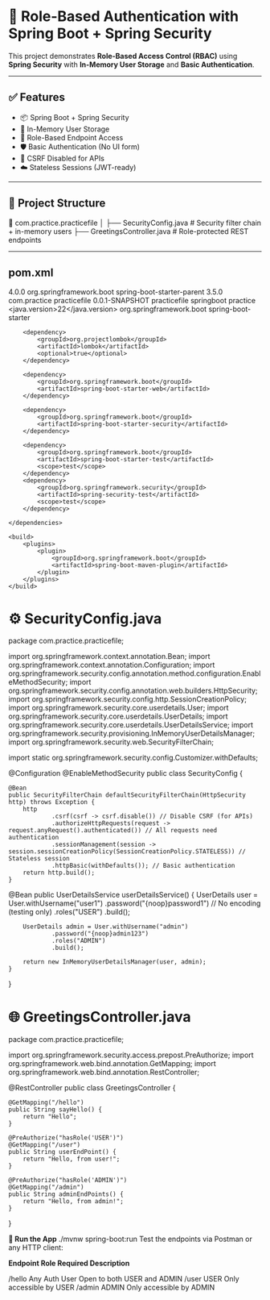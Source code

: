 # 🔐 Role-Based Authentication with Spring Boot + Spring Security

This project demonstrates **Role-Based Access Control (RBAC)** using **Spring Security** with **In-Memory User Storage** and **Basic Authentication**.

---

## ✅ Features

- 📦 Spring Boot + Spring Security
- 🔑 In-Memory User Storage
- 👥 Role-Based Endpoint Access
- 🛡️ Basic Authentication (No UI form)
- 🚫 CSRF Disabled for APIs
- ☁️ Stateless Sessions (JWT-ready)

---

## 🧩 Project Structure

📁 com.practice.practicefile
│
├── SecurityConfig.java # Security filter chain + in-memory users
├── GreetingsController.java # Role-protected REST endpoints

---



## pom.xml

<?xml version="1.0" encoding="UTF-8"?>
<project xmlns="http://maven.apache.org/POM/4.0.0" xmlns:xsi="http://www.w3.org/2001/XMLSchema-instance"
	xsi:schemaLocation="http://maven.apache.org/POM/4.0.0 https://maven.apache.org/xsd/maven-4.0.0.xsd">
	<modelVersion>4.0.0</modelVersion>
	<parent>
		<groupId>org.springframework.boot</groupId>
		<artifactId>spring-boot-starter-parent</artifactId>
		<version>3.5.0</version>
		<relativePath/> <!-- lookup parent from repository -->
	</parent>
	<groupId>com.practice</groupId>
	<artifactId>practicefile</artifactId>
	<version>0.0.1-SNAPSHOT</version>
	<name>practicefile</name>
	<description>springboot practice</description>
	<url/>
	<licenses>
		<license/>
	</licenses>
	<developers>
		<developer/>
	</developers>
	<scm>
		<connection/>
		<developerConnection/>
		<tag/>
		<url/>
	</scm>
	<properties>
		<java.version>22</java.version>
	</properties>
	<dependencies>
		<dependency>
			<groupId>org.springframework.boot</groupId>
			<artifactId>spring-boot-starter</artifactId>
		</dependency>

		<dependency>
			<groupId>org.projectlombok</groupId>
			<artifactId>lombok</artifactId>
			<optional>true</optional>
		</dependency>

		<dependency>
			<groupId>org.springframework.boot</groupId>
			<artifactId>spring-boot-starter-web</artifactId>
		</dependency>

		<dependency>
			<groupId>org.springframework.boot</groupId>
			<artifactId>spring-boot-starter-security</artifactId>
		</dependency>

		<dependency>
			<groupId>org.springframework.boot</groupId>
			<artifactId>spring-boot-starter-test</artifactId>
			<scope>test</scope>
		</dependency>
		<dependency>
			<groupId>org.springframework.security</groupId>
			<artifactId>spring-security-test</artifactId>
			<scope>test</scope>
		</dependency>

	</dependencies>

	<build>
		<plugins>
			<plugin>
				<groupId>org.springframework.boot</groupId>
				<artifactId>spring-boot-maven-plugin</artifactId>
			</plugin>
		</plugins>
	</build>

</project>



# ⚙️ SecurityConfig.java


package com.practice.practicefile;

import org.springframework.context.annotation.Bean;
import org.springframework.context.annotation.Configuration;
import org.springframework.security.config.annotation.method.configuration.EnableMethodSecurity;
import org.springframework.security.config.annotation.web.builders.HttpSecurity;
import org.springframework.security.config.http.SessionCreationPolicy;
import org.springframework.security.core.userdetails.User;
import org.springframework.security.core.userdetails.UserDetails;
import org.springframework.security.core.userdetails.UserDetailsService;
import org.springframework.security.provisioning.InMemoryUserDetailsManager;
import org.springframework.security.web.SecurityFilterChain;

import static org.springframework.security.config.Customizer.withDefaults;

@Configuration
@EnableMethodSecurity
public class SecurityConfig {

    @Bean
    public SecurityFilterChain defaultSecurityFilterChain(HttpSecurity http) throws Exception {
        http
                .csrf(csrf -> csrf.disable()) // Disable CSRF (for APIs)
                .authorizeHttpRequests(request -> request.anyRequest().authenticated()) // All requests need authentication
                .sessionManagement(session -> session.sessionCreationPolicy(SessionCreationPolicy.STATELESS)) // Stateless session
                .httpBasic(withDefaults()); // Basic authentication
        return http.build();
    }

   @Bean
    public UserDetailsService userDetailsService() {
        UserDetails user = User.withUsername("user1")
                .password("{noop}password1")  // No encoding (testing only)
                .roles("USER")
                .build();

        UserDetails admin = User.withUsername("admin")
                .password("{noop}admin123")
                .roles("ADMIN")
                .build();

        return new InMemoryUserDetailsManager(user, admin);
    }
}



# 🌐 GreetingsController.java

package com.practice.practicefile;

import org.springframework.security.access.prepost.PreAuthorize;
import org.springframework.web.bind.annotation.GetMapping;
import org.springframework.web.bind.annotation.RestController;

@RestController
public class GreetingsController {

    @GetMapping("/hello")
    public String sayHello() {
        return "Hello";
    }

    @PreAuthorize("hasRole('USER')")
    @GetMapping("/user")
    public String userEndPoint() {
        return "Hello, from user!";
    }

    @PreAuthorize("hasRole('ADMIN')")
    @GetMapping("/admin")
    public String adminEndPoints() {
        return "Hello, from admin!";
    }
}

**🧪 Run the App**
./mvnw spring-boot:run
Test the endpoints via Postman or any HTTP client:

**Endpoint	Role Required	Description**

/hello	Any Auth User	Open to both USER and ADMIN
/user	USER	Only accessible by USER
/admin	ADMIN	Only accessible by ADMIN
